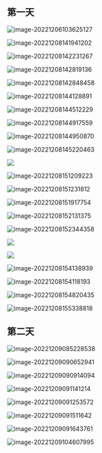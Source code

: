 ## 第一天

![image-20221206103625127](https://cdn.jsdelivr.net/gh/yzk656/image/202212242024973.png)

![image-20221208141941202](https://cdn.jsdelivr.net/gh/yzk656/image/202212081419547.png)

![image-20221208142231267](https://cdn.jsdelivr.net/gh/yzk656/image/202212081422348.png)

![image-20221208142819136](https://cdn.jsdelivr.net/gh/yzk656/image/202212081428183.png)

![image-20221208142848458](https://cdn.jsdelivr.net/gh/yzk656/image/202212081428522.png)

![image-20221208144128891](https://cdn.jsdelivr.net/gh/yzk656/image/202212081441948.png)

![image-20221208144512229](https://cdn.jsdelivr.net/gh/yzk656/image/202212081445300.png)

![image-20221208144917559](https://cdn.jsdelivr.net/gh/yzk656/image/202212081449614.png)

![image-20221208144950870](https://cdn.jsdelivr.net/gh/yzk656/image/202212081449919.png)

![image-20221208145220463](https://cdn.jsdelivr.net/gh/yzk656/image/202212081452547.png)

![](https://cdn.jsdelivr.net/gh/yzk656/image/202212081458962.png)

![image-20221208151209223](https://cdn.jsdelivr.net/gh/yzk656/image/202212081512356.png)

![image-20221208151231812](https://cdn.jsdelivr.net/gh/yzk656/image/202212081512908.png)

![image-20221208151917754](https://cdn.jsdelivr.net/gh/yzk656/image/202212081519844.png)

![image-20221208152131375](https://cdn.jsdelivr.net/gh/yzk656/image/202212081521417.png)

![image-20221208152344358](https://cdn.jsdelivr.net/gh/yzk656/image/202212081523422.png)

![](https://cdn.jsdelivr.net/gh/yzk656/image/202212081525310.png)

![](https://cdn.jsdelivr.net/gh/yzk656/image/202212081529897.png)

![image-20221208154138939](https://cdn.jsdelivr.net/gh/yzk656/image/202212081541024.png)

![image-20221208154118193](https://cdn.jsdelivr.net/gh/yzk656/image/202212081541321.png)

![image-20221208154820435](https://cdn.jsdelivr.net/gh/yzk656/image/202212081548562.png)

![image-20221208155338818](https://cdn.jsdelivr.net/gh/yzk656/image/202212081553937.png)

## 第二天

![image-20221209085228538](https://cdn.jsdelivr.net/gh/yzk656/image/202212090852733.png)

![image-20221209090652941](https://cdn.jsdelivr.net/gh/yzk656/image/202212090906032.png)

![image-20221209090914094](https://cdn.jsdelivr.net/gh/yzk656/image/202212090909159.png)

![image-20221209091141214](https://cdn.jsdelivr.net/gh/yzk656/image/202212090911295.png)

![image-20221209091253572](https://cdn.jsdelivr.net/gh/yzk656/image/202212090912623.png)

![image-20221209091511642](https://cdn.jsdelivr.net/gh/yzk656/image/202212090915714.png)

![image-20221209091643761](https://cdn.jsdelivr.net/gh/yzk656/image/202212090916846.png)

![image-20221209104607995](https://cdn.jsdelivr.net/gh/yzk656/image/202212091046144.png)